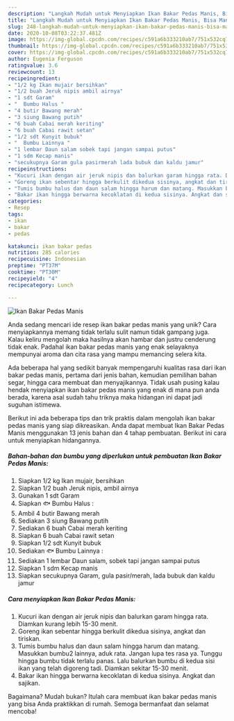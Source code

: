 ```yaml
---
description: "Langkah Mudah untuk Menyiapkan Ikan Bakar Pedas Manis, Bisa Manjain Lidah"
title: "Langkah Mudah untuk Menyiapkan Ikan Bakar Pedas Manis, Bisa Manjain Lidah"
slug: 248-langkah-mudah-untuk-menyiapkan-ikan-bakar-pedas-manis-bisa-manjain-lidah
date: 2020-10-08T03:22:37.481Z
image: https://img-global.cpcdn.com/recipes/c591a6b333210ab7/751x532cq70/ikan-bakar-pedas-manis-foto-resep-utama.jpg
thumbnail: https://img-global.cpcdn.com/recipes/c591a6b333210ab7/751x532cq70/ikan-bakar-pedas-manis-foto-resep-utama.jpg
cover: https://img-global.cpcdn.com/recipes/c591a6b333210ab7/751x532cq70/ikan-bakar-pedas-manis-foto-resep-utama.jpg
author: Eugenia Ferguson
ratingvalue: 3.6
reviewcount: 13
recipeingredient:
- "1/2 kg Ikan mujair bersihkan"
- "1/2 buah Jeruk nipis ambil airnya"
- "1 sdt Garam"
- "  Bumbu Halus "
- "4 butir Bawang merah"
- "3 siung Bawang putih"
- "6 buah Cabai merah keriting"
- "6 buah Cabai rawit setan"
- "1/2 sdt Kunyit bubuk"
- "  Bumbu Lainnya "
- "1 lembar Daun salam sobek tapi jangan sampai putus"
- "1 sdm Kecap manis"
- "secukupnya Garam gula pasirmerah lada bubuk dan kaldu jamur"
recipeinstructions:
- "Kucuri ikan dengan air jeruk nipis dan balurkan garam hingga rata. Diamkan kurang lebih 15-30 menit."
- "Goreng ikan sebentar hingga berkulit dikedua sisinya, angkat dan tiriskan."
- "Tumis bumbu halus dan daun salam hingga harum dan matang. Masukkan bumbu2 lainnya, aduk rata. Jangan lupa tes rasa ya. Tunggu hingga bumbu tidak terlalu panas. Lalu balurkan bumbu di kedua sisi ikan yang telah digoreng tadi. Diamkan sekitar 15-30 menit."
- "Bakar ikan hingga berwarna kecoklatan di kedua sisinya. Angkat dan sajikan."
categories:
- Resep
tags:
- ikan
- bakar
- pedas

katakunci: ikan bakar pedas 
nutrition: 285 calories
recipecuisine: Indonesian
preptime: "PT37M"
cooktime: "PT30M"
recipeyield: "4"
recipecategory: Lunch

---
```



![Ikan Bakar Pedas Manis](https://img-global.cpcdn.com/recipes/c591a6b333210ab7/751x532cq70/ikan-bakar-pedas-manis-foto-resep-utama.jpg)

Anda sedang mencari ide resep ikan bakar pedas manis yang unik? Cara menyiapkannya memang tidak terlalu sulit namun tidak gampang juga. Kalau keliru mengolah maka hasilnya akan hambar dan justru cenderung tidak enak. Padahal ikan bakar pedas manis yang enak selayaknya mempunyai aroma dan cita rasa yang mampu memancing selera kita.

Ada beberapa hal yang sedikit banyak mempengaruhi kualitas rasa dari ikan bakar pedas manis, pertama dari jenis bahan, kemudian pemilihan bahan segar, hingga cara membuat dan menyajikannya. Tidak usah pusing kalau hendak menyiapkan ikan bakar pedas manis yang enak di mana pun anda berada, karena asal sudah tahu triknya maka hidangan ini dapat jadi suguhan istimewa.




Berikut ini ada beberapa tips dan trik praktis dalam mengolah ikan bakar pedas manis yang siap dikreasikan. Anda dapat membuat Ikan Bakar Pedas Manis menggunakan 13 jenis bahan dan 4 tahap pembuatan. Berikut ini cara untuk menyiapkan hidangannya.

<!--inarticleads1-->

##### Bahan-bahan dan bumbu yang diperlukan untuk pembuatan Ikan Bakar Pedas Manis:

1. Siapkan 1/2 kg Ikan mujair, bersihkan
1. Siapkan 1/2 buah Jeruk nipis, ambil airnya
1. Gunakan 1 sdt Garam
1. Siapkan  🐟 Bumbu Halus :
1. Ambil 4 butir Bawang merah
1. Sediakan 3 siung Bawang putih
1. Sediakan 6 buah Cabai merah keriting
1. Siapkan 6 buah Cabai rawit setan
1. Siapkan 1/2 sdt Kunyit bubuk
1. Sediakan  🐟 Bumbu Lainnya :
1. Sediakan 1 lembar Daun salam, sobek tapi jangan sampai putus
1. Siapkan 1 sdm Kecap manis
1. Siapkan secukupnya Garam, gula pasir/merah, lada bubuk dan kaldu jamur




<!--inarticleads2-->

##### Cara menyiapkan Ikan Bakar Pedas Manis:

1. Kucuri ikan dengan air jeruk nipis dan balurkan garam hingga rata. Diamkan kurang lebih 15-30 menit.
1. Goreng ikan sebentar hingga berkulit dikedua sisinya, angkat dan tiriskan.
1. Tumis bumbu halus dan daun salam hingga harum dan matang. Masukkan bumbu2 lainnya, aduk rata. Jangan lupa tes rasa ya. Tunggu hingga bumbu tidak terlalu panas. Lalu balurkan bumbu di kedua sisi ikan yang telah digoreng tadi. Diamkan sekitar 15-30 menit.
1. Bakar ikan hingga berwarna kecoklatan di kedua sisinya. Angkat dan sajikan.




Bagaimana? Mudah bukan? Itulah cara membuat ikan bakar pedas manis yang bisa Anda praktikkan di rumah. Semoga bermanfaat dan selamat mencoba!
